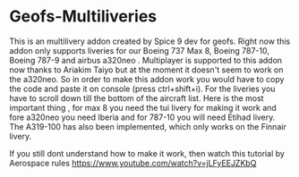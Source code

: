 # Geofs-Multiliveries
 This is an multilivery addon created by Spice 9 dev for geofs. Right now this addon only supports liveries for our Boeing 737 Max 8, Boeing 787-10, Boeing 787-9 and airbus a320neo . Multiplayer is supported to this addon now thanks to Ariakim Taiyo but at the moment it doesn't seem to work on the a320neo. 
So in order to make this addon work you would have to copy the code and paste it on console (press ctrl+shift+i). For the liveries you have to scroll down till the bottom of the aircraft list. Here is the most important thing , for max 8 you need the tui livery for making it work and fore a320neo you need Iberia and for 787-10 you will need Etihad livery. The A319-100 has also been implemented, which only works on the Finnair livery.

If you still dont understand how to make it work, then watch this tutorial by Aerospace rules https://www.youtube.com/watch?v=jLFyEEJZKbQ


